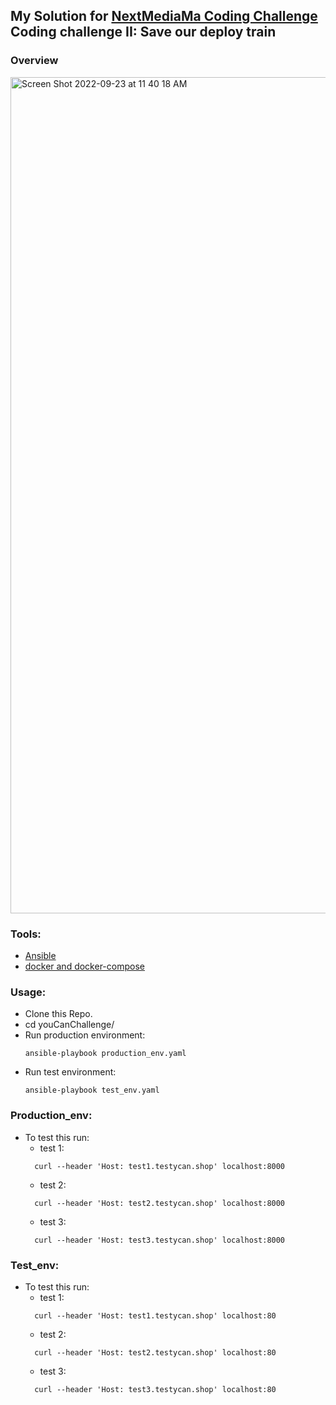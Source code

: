 ## My Solution for [NextMediaMa Coding Challenge](https://github.com/NextmediaMa/coding-challenges/tree/master/DevOps%20Engineer) Coding challenge II: Save our deploy train

### Overview

<img width="1338" alt="Screen Shot 2022-09-23 at 11 40 18 AM" src="https://user-images.githubusercontent.com/36737715/191944112-83befdbb-b039-49a1-9df4-c9745547ba8b.png">

### Tools:
 * [Ansible](https://docs.ansible.com/ansible/latest/installation_guide/intro_installation.html)
 * [docker and docker-compose](https://www.digitalocean.com/community/tutorials/how-to-install-and-use-docker-compose-on-ubuntu-20-04)

### Usage:
  * Clone this Repo.
  * cd youCanChallenge/
  * Run production environment:
    ```
    ansible-playbook production_env.yaml
    ```
  * Run test environment:
    ```
    ansible-playbook test_env.yaml
    ```
  
### Production_env: 
  * To test this run:
    * test 1:
    ```
      curl --header 'Host: test1.testycan.shop' localhost:8000
    ```
    * test 2: 
    ```
      curl --header 'Host: test2.testycan.shop' localhost:8000
    ```
    * test 3:
    ```
      curl --header 'Host: test3.testycan.shop' localhost:8000
    ```
### Test_env: 
  * To test this run:
    * test 1:
    ```
      curl --header 'Host: test1.testycan.shop' localhost:80
    ```
    * test 2: 
    ```
      curl --header 'Host: test2.testycan.shop' localhost:80
    ```
    * test 3:
    ```
      curl --header 'Host: test3.testycan.shop' localhost:80
    ```
